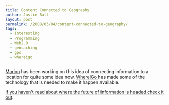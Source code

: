 ```yaml
---
title: Content Connected to Geography
author: Justin Ball
layout: post
permalink: /2008/03/04/content-connected-to-geography/
tags:
  - Interesting
  - Programming
  - Web2.0
  - geocaching
  - gps
  - whereigo
---
```


[Marion][1] has been working on this idea of connecting information to a location for quite some idea now. [ WhereIGo ][2]has made some of the technology that is needed to make it happen available.

 [1]: http://chickenarmpits.blogspot.com/
 [2]: http://www.wherigo.com/

[If you haven't read about where the future of information is headed check it out][3].

 [3]: http://chickenarmpits.blogspot.com/2008/03/wherugo.html